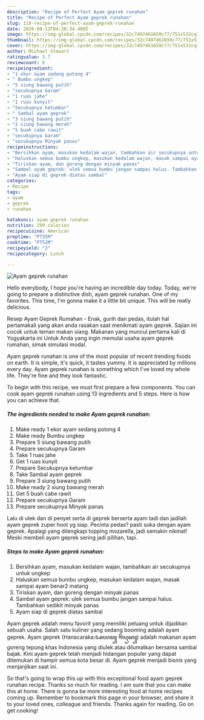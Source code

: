 ```yaml
---
description: "Recipe of Perfect Ayam geprek runahan"
title: "Recipe of Perfect Ayam geprek runahan"
slug: 119-recipe-of-perfect-ayam-geprek-runahan
date: 2020-08-13T04:20:34.400Z
image: https://img-global.cpcdn.com/recipes/32c7497461659c77/751x532cq70/ayam-geprek-runahan-foto-resep-utama.jpg
thumbnail: https://img-global.cpcdn.com/recipes/32c7497461659c77/751x532cq70/ayam-geprek-runahan-foto-resep-utama.jpg
cover: https://img-global.cpcdn.com/recipes/32c7497461659c77/751x532cq70/ayam-geprek-runahan-foto-resep-utama.jpg
author: Michael Stewart
ratingvalue: 3.7
reviewcount: 6
recipeingredient:
- "1 ekor ayam sedang potong 4"
- " Bumbu ungkep"
- "5 siung bawang putih"
- "secukupnya Garam"
- "1 ruas jahe"
- "1 ruas kunyit"
- "Secukupnya ketumbar"
- " Sambal ayam geprek"
- "3 siung bawang putih"
- "2 siung bawang merah"
- "5 buah cabe rawit"
- "secukupnya Garam"
- "secukupnya Minyak panas"
recipeinstructions:
- "Bersihkan ayam, masukan kedalam wajan, tambahkan air secukupnya untuk ungkep"
- "Haluskan semua bumbu ungkep, masukan kedalam wajan, masak sampai ayam benar2 matang"
- "Tiriskan ayam, dan goreng dengan minyak panas"
- "Sambel ayam geprek: ulek semua bumbu jangan sampai halus. Tambahkan sedikit minyak panas"
- "Ayam siap di geprek diatas sambal"
categories:
- Recipe
tags:
- ayam
- geprek
- runahan

katakunci: ayam geprek runahan 
nutrition: 299 calories
recipecuisine: American
preptime: "PT35M"
cooktime: "PT52M"
recipeyield: "2"
recipecategory: Lunch

---
```



![Ayam geprek runahan](https://img-global.cpcdn.com/recipes/32c7497461659c77/751x532cq70/ayam-geprek-runahan-foto-resep-utama.jpg)

Hello everybody, I hope you're having an incredible day today. Today, we're going to prepare a distinctive dish, ayam geprek runahan. One of my favorites. This time, I'm gonna make it a little bit unique. This will be really delicious.

Resep Ayam Geprek Rumahan - Enak, gurih dan pedas, itulah hal pertamakali yang akan anda rasakan saat menikmati ayam geprek. Sajian ini cocok untuk teman makan siang. Makanan yang muncul pertama kali di Yogyakarta ini Untuk Anda yang ingin memulai usaha ayam geprek rumahan, simak simulasi modal.

Ayam geprek runahan is one of the most popular of recent trending foods on earth. It is simple, it's quick, it tastes yummy. It is appreciated by millions every day. Ayam geprek runahan is something which I've loved my whole life. They're fine and they look fantastic.


To begin with this recipe, we must first prepare a few components. You can cook ayam geprek runahan using 13 ingredients and 5 steps. Here is how you can achieve that.

<!--inarticleads1-->

##### The ingredients needed to make Ayam geprek runahan:

1. Make ready 1 ekor ayam sedang potong 4
1. Make ready  Bumbu ungkep
1. Prepare 5 siung bawang putih
1. Prepare secukupnya Garam
1. Take 1 ruas jahe
1. Get 1 ruas kunyit
1. Prepare Secukupnya ketumbar
1. Take  Sambal ayam geprek
1. Prepare 3 siung bawang putih
1. Make ready 2 siung bawang merah
1. Get 5 buah cabe rawit
1. Prepare secukupnya Garam
1. Prepare secukupnya Minyak panas


Lalu di ulek dan di penyet serta di geprek berserta ayam tadi dan jadilah ayam geprek zuper hoot yg siap. Pecinta pedas? pasti suka dengan ayam geprek. Apalagi yang dilengkapi topping mozarella, jadi semakin nikmat! Meski membeli ayam geprek sering jadi pilihan, tapi. 

<!--inarticleads2-->

##### Steps to make Ayam geprek runahan:

1. Bersihkan ayam, masukan kedalam wajan, tambahkan air secukupnya untuk ungkep
1. Haluskan semua bumbu ungkep, masukan kedalam wajan, masak sampai ayam benar2 matang
1. Tiriskan ayam, dan goreng dengan minyak panas
1. Sambel ayam geprek: ulek semua bumbu jangan sampai halus. Tambahkan sedikit minyak panas
1. Ayam siap di geprek diatas sambal


Ayam geprek adalah menu favorit yang memiliki peluang untuk dijadikan sebuah usaha. Salah satu kuliner yang sedang booming adalah ayam geprek. Ayam geprek (Hanacaraka:ꦄꦪꦩ꧀ ꦒꦼꦥꦽꦏ꧀) adalah makanan ayam goreng tepung khas Indonesia yang diulek atau dilumatkan bersama sambal bajak. Kini ayam geprek telah menjadi hidangan populer yang dapat ditemukan di hampir semua kota besar di. Ayam geprek menjadi bisnis yang menjanjikan saat ini. 

So that's going to wrap this up with this exceptional food ayam geprek runahan recipe. Thanks so much for reading. I am sure that you can make this at home. There is gonna be more interesting food at home recipes coming up. Remember to bookmark this page in your browser, and share it to your loved ones, colleague and friends. Thanks again for reading. Go on get cooking!
